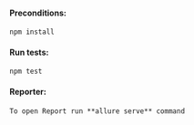 #### Preconditions: 
``` 
npm install
```
#### Run tests:
```
npm test
```

#### Reporter:
```
To open Report run **allure serve** command
```